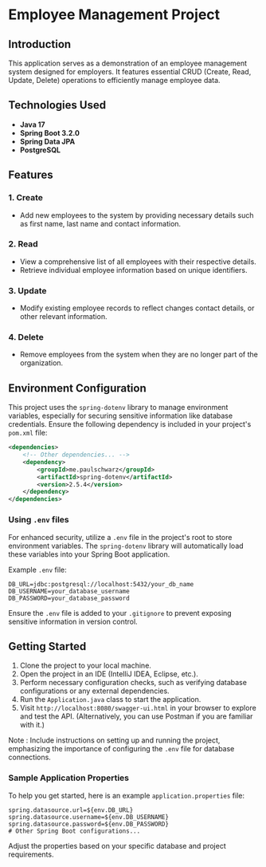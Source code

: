 
# Employee Management Project

## Introduction
This application serves as a demonstration of an employee management system designed for employers. It features essential CRUD (Create, Read, Update, Delete) operations to efficiently manage employee data.

## Technologies Used

- **Java 17**
- **Spring Boot 3.2.0**
- **Spring Data JPA**
- **PostgreSQL**

## Features

### 1. Create
- Add new employees to the system by providing necessary details such as first name, last name and contact information.

### 2. Read
- View a comprehensive list of all employees with their respective details.
- Retrieve individual employee information based on unique identifiers.

### 3. Update
- Modify existing employee records to reflect changes contact details, or other relevant information.

### 4. Delete
- Remove employees from the system when they are no longer part of the organization.

## Environment Configuration

This project uses the `spring-dotenv` library to manage environment variables, especially for securing sensitive information like database credentials. Ensure the following dependency is included in your project's `pom.xml` file:

```xml
<dependencies>
    <!-- Other dependencies... -->
    <dependency>
        <groupId>me.paulschwarz</groupId>
        <artifactId>spring-dotenv</artifactId>
        <version>2.5.4</version>
    </dependency>
</dependencies>
```

### Using `.env` files

For enhanced security, utilize a `.env` file in the project's root to store environment variables. The `spring-dotenv` library will automatically load these variables into your Spring Boot application.

Example `.env` file:

```plaintext
DB_URL=jdbc:postgresql://localhost:5432/your_db_name
DB_USERNAME=your_database_username
DB_PASSWORD=your_database_password
```

Ensure the `.env` file is added to your `.gitignore` to prevent exposing sensitive information in version control.

## Getting Started

1. Clone the project to your local machine.
2. Open the project in an IDE (IntelliJ IDEA, Eclipse, etc.).
3. Perform necessary configuration checks, such as verifying database configurations or any external dependencies.
4. Run the `Application.java` class to start the application.
5. Visit `http://localhost:8080/swagger-ui.html` in your browser to explore and test the API. (Alternatively, you can use Postman if you are familiar with it.)

Note : Include instructions on setting up and running the project, emphasizing the importance of configuring the `.env` file for database connections.

### Sample Application Properties

To help you get started, here is an example `application.properties` file:

```properties
spring.datasource.url=${env.DB_URL}
spring.datasource.username=${env.DB_USERNAME}
spring.datasource.password=${env.DB_PASSWORD}
# Other Spring Boot configurations...
```

Adjust the properties based on your specific database and project requirements.
